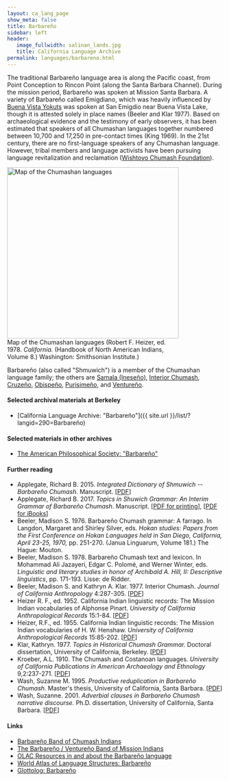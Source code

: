 ```yaml
---
layout: ca_lang_page
show_meta: false
title: Barbareño
sidebar: left
header:
   image_fullwidth: salinan_lands.jpg
   title: California Language Archive
permalink: languages/barbareno.html
---
```


The traditional Barbareño language area is along the Pacific coast, from Point Conception to Rincon Point (along the Santa Barbara Channel). During the mission period, Barbareño was spoken at Mission Santa Barbara. A variety of Barbareño called Emigdiano, which was heavily influenced by [Buena Vista Yokuts](yokuts.html) was spoken at San Emigdio near Buena Vista Lake, though it is attested solely in place names (Beeler and Klar 1977). Based on archaeological evidence and the testimony of early observers, it has been estimated that speakers of all Chumashan languages together numbered between 10,700 and 17,250 in pre-contact times (King 1969). In the 21st century, there are no first-language speakers of any Chumashan language. However, tribal members and language activists have been pursuing language revitalization and reclamation ([Wishtoyo Chumash Foundation](https://www.wishtoyo.org/cp-chumash-language)).

<div class="image fit right" style="width: 400px;">
<a href="https://berkeley.app.box.com/v/chumashan-languages-map"><img alt="Map of the Chumashan languages" src="{{ site.urlimg }}chumashan-languages-map-small.jpg" width="400px"/></a>
<div class="caption">
Map of the Chumashan languages (Robert F. Heizer, ed. 1978. <em>California.</em> (Handbook of North American Indians, Volume 8.) Washington: Smithsonian Institute.)
</div>
</div>

Barbareño (also called "Shmuwich") is a member of the Chumashan language family; the others are [Samala (Ineseño)](ineseno.html), [Interior Chumash](interior-chumash.html), [Cruzeño](island-chumash.html), [Obispeño](obispeno.html), [Purisimeño](purisimeno.html), and [Ventureño](ventureno.html).

#### Selected archival materials at Berkeley

* [California Language Archive: "Barbareño"]({{ site.url }}/list/?langid=290=Barbareño)

#### Selected materials in other archives

* [The American Philosophical Society: "Barbareño"](https://indigenousguide.amphilsoc.org/search?f%5B0%5D=guide_language_content_title%3ABarbare%C3%B1o)

#### Further reading

* Applegate, Richard B. 2015. *Integrated Dictionary of Shmuwich -- Barbareño Chumash*. Manuscript. [[PDF](https://berkeley.app.box.com/v/shmuwich-dictionary)]
* Applegate, Richard B. 2017. *Topics in Shuwich Grammar: An Interim Grammar of Barbareño Chumash*. Manuscript. [[PDF for printing](https://berkeley.app.box.com/v/shmuwich-grammar-printing)], [[PDF for iBooks](https://berkeley.app.box.com/v/shmuwich-grammar-ibooks)]
* Beeler, Madison S. 1976. Barbareño Chumash grammar: A farrago. In Langdon, Margaret and Shirley Silver, eds. *Hokan studies: Papers from the First Conference on Hokan Languages held in San Diego, California, April 23-25, 1970,* pp. 251-270. (Janua Linguarum, Volume 181.) The Hague: Mouton.
* Beeler, Madison S. 1978. Barbareño Chumash text and lexicon. In  Mohammad Ali Jazayeri, Edgar C. Polomé, and Werner Winter, eds. *Linguistic and literary studies in honor of Archibald A. Hill, II: Descriptive linguistics*, pp. 171-193. Lisse: de Ridder.
* Beeler, Madison S. and Kathryn A. Klar. 1977. Interior Chumash. *Journal of California Anthropology* 4:287-305. [[PDF](http://escholarship.org/uc/item/584924cs)]
* Heizer R. F., ed. 1952. California Indian linguistic records: The Mission Indian vocabularies of Alphonse Pinart. *University of California Anthropological Records* 15:1-84. [[PDF](http://digitalassets.lib.berkeley.edu/anthpubs/ucb/text/ucar015-001.pdf)]
* Heizer, R.F., ed. 1955. California Indian linguistic records: The Mission Indian vocabularies of H. W. Henshaw. *University of California Anthropological Records* 15:85-202. [[PDF](http://digitalassets.lib.berkeley.edu/anthpubs/ucb/text/ucar015-002.pdf)]
* Klar, Kathryn. 1977. *Topics in Historical Chumash Grammar.* Doctoral dissertation, University of California, Berkeley. [[PDF](https://escholarship.org/uc/item/31t2k96m)]
* Kroeber, A.L. 1910. The Chumash and Costanoan languages. *University of California Publications in American Archaeology and Ethnology* 9,2:237-271. [[PDF](https://digitalassets.lib.berkeley.edu/anthpubs/ucb/text/ucp009-004.pdf)]
* Wash, Suzanne M. 1995. *Productive reduplication in Barbareño Chumash.* Master's thesis, University of California, Santa Barbara. [[PDF](https://berkeley.app.box.com/v/wash-1995)]
* Wash, Suzanne. 2001. *Adverbial clauses in Barbareño Chumash narrative discourse.* Ph.D. dissertation, University of California, Santa Barbara. [[PDF](https://berkeley.app.box.com/v/wash-2001)]

#### Links

* [Barbareño Band of Chumash Indians](http://www.bbc-indians.com/)
* [The Barbareño / Ventureño Band of Mission Indians](https://www.bvbmi.com/)
* [OLAC Resources in and about the Barbareño language](http://www.language-archives.org/language/boi)
* [World Atlas of Language Structures: Barbareño](http://wals.info/languoid/lect/wals_code_cba)
* [Glottolog: Barbareño](https://glottolog.org/resource/languoid/id/barb1263)


